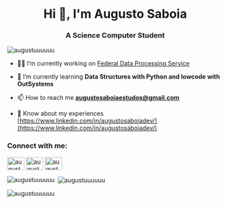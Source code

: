 <h1 align="center">Hi 👋, I'm Augusto Saboia</h1>
<h3 align="center">A Science Computer Student</h3>

<p align="left"> <img src="https://komarev.com/ghpvc/?username=augustuuuuuu&label=Profile%20views&color=0e75b6&style=flat" alt="augustuuuuuu" /> </p>

- 🧑‍💻 I’m currently working on [Federal Data Processing Service](https://en.wikipedia.org/wiki/Servi%C3%A7o_Federal_de_Processamento_de_Dados)

- 🌱 I’m currently learning **Data Structures with Python and lowcode with OutSystems**

- 📫 How to reach me **augustosaboiaestudos@gmail.com**

- 📄 Know about my experiences [https://www.linkedin.com/in/augustosaboiadev/](https://www.linkedin.com/in/augustosaboiadev/)

<h3 align="left">Connect with me:</h3>
<p align="left">
<a href="https://linkedin.com/in/augustosaboiadev" target="blank"><img align="center" src="https://raw.githubusercontent.com/rahuldkjain/github-profile-readme-generator/master/src/images/icons/Social/linked-in-alt.svg" alt="augustosaboiadev" height="30" width="40" /></a>
<a href="https://instagram.com/augustuuuuu" target="blank"><img align="center" src="https://raw.githubusercontent.com/rahuldkjain/github-profile-readme-generator/master/src/images/icons/Social/instagram.svg" alt="augustuuuuu" height="30" width="40" /></a>
<a href="https://www.youtube.com/c/@augustosaboiadev" target="blank"><img align="center" src="https://raw.githubusercontent.com/rahuldkjain/github-profile-readme-generator/master/src/images/icons/Social/youtube.svg" alt="augustosaboiadev" height="30" width="40" /></a>

<p><img align="left" src="https://github-readme-stats.vercel.app/api/top-langs?username=augustuuuuuu&show_icons=true&locale=en&layout=compact" alt="augustuuuuuu" /></p>

<p>&nbsp;<img align="center" src="https://github-readme-stats.vercel.app/api?username=augustuuuuuu&show_icons=true&locale=en" alt="augustuuuuuu" /></p>

<p><img align="center" src="https://github-readme-streak-stats.herokuapp.com/?user=augustuuuuuu&" alt="augustuuuuuu" /></p>
